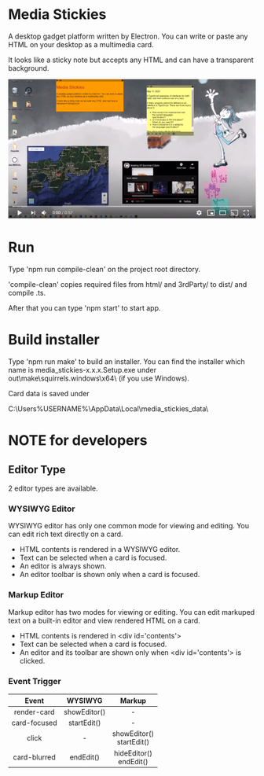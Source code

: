 # Media Stickies
A desktop gadget platform written by Electron.
You can write or paste any HTML on your desktop as a multimedia card.

It looks like a sticky note but accepts any HTML and can have a transparent background.

[![MediaSticky](https://github.com/canal874/media-stickies/blob/images/mediasticky-1.0-movie-thumb.png)](https://www.youtube.com/watch?v=2au3QY3cFmM)

# Run

Type 'npm run compile-clean' on the project root directory.

'compile-clean' copies required files from html/ and 3rdParty/ to dist/ and compile .ts. 

After that you can type 'npm start' to start app.


# Build installer

Type 'npm run make' to build an installer. You can find the installer which name is media_stickies-x.x.x.Setup.exe under out\make\squirrels.windows\x64\ (if you use Windows).

Card data is saved under 

C:\Users\%USERNAME%\AppData\Local\media_stickies_data\

# NOTE for developers
## Editor Type 

2 editor types are available.

### WYSIWYG Editor

WYSIWYG editor has only one common mode for viewing and editing.
You can edit rich text directly on a card.

* HTML contents is rendered in a WYSIWYG editor.
* Text can be selected when a card is focused.
* An editor is always shown.
* An editor toolbar is shown only when a card is focused.

### Markup Editor

Markup editor has two modes for viewing or editing.
You can edit markuped text on a built-in editor and view rendered HTML on a card.

* HTML contents is rendered in &lt;div id='contents'&gt;
* Text can be selected when a card is focused.
* An editor and its toolbar are shown only when &lt;div id='contents'&gt; is clicked.

### Event Trigger

| Event | WYSIWYG | Markup |
| :---: |  :---:  | :---:  |
| render-card | showEditor() | - |
| card-focused | startEdit() | - |
| click | - | showEditor()<br>startEdit() |
| card-blurred | endEdit() | hideEditor()<br>endEdit() |
